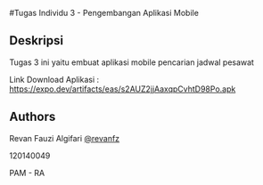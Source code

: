 #Tugas Individu 3 - Pengembangan Aplikasi Mobile

## Deskripsi

Tugas 3 ini yaitu embuat aplikasi mobile pencarian jadwal pesawat

Link Download Aplikasi : https://expo.dev/artifacts/eas/s2AUZ2jjAaxqpCvhtD98Po.apk

## Authors

Revan Fauzi Algifari [@revanfz](https://www.github.com/revanfz)

120140049

PAM - RA
